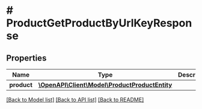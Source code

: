 # # ProductGetProductByUrlKeyResponse


## Properties 


Name | Type | Description | Notes
------------ | ------------- | ------------- | -------------
**product**| [**\OpenAPI\Client\Model\ProductProductEntity**](ProductProductEntity.md) |   | [optional]


[[Back to Model list]](../../README.md#models) [[Back to API list]](../../README.md#endpoints) [[Back to README]](../../README.md)


